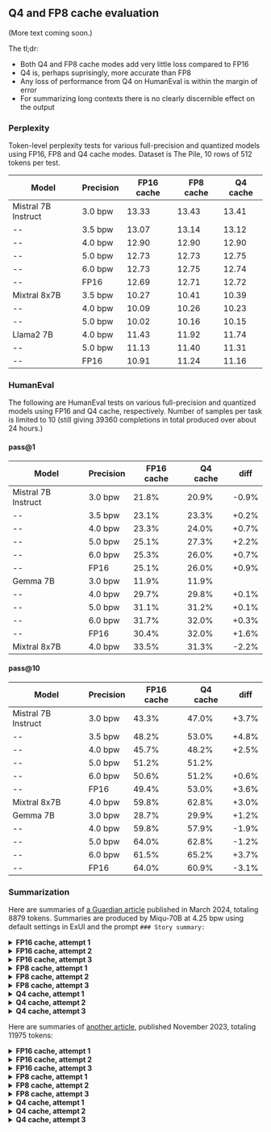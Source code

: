 
## Q4 and FP8 cache evaluation

(More text coming soon.)

The tl;dr:

- Both Q4 and FP8 cache modes add very little loss compared to FP16
- Q4 is, perhaps suprisingly, more accurate than FP8
- Any loss of performance from Q4 on HumanEval is within the margin of error
- For summarizing long contexts there is no clearly discernible effect on the output 

### Perplexity

Token-level perplexity tests for various full-precision and quantized models using FP16, FP8 and Q4 cache
modes. Dataset is The Pile, 10 rows of 512 tokens per test. 

Model	| Precision	| FP16 cache	| FP8 cache	| Q4 cache
--------|-----------|---------------|-----------|---------
Mistral 7B Instruct	| 3.0 bpw	| 13.33	| 13.43	| 13.41
--	| 3.5 bpw	| 13.07	| 13.14	| 13.12
--	| 4.0 bpw	| 12.90	| 12.90	| 12.90
--	| 5.0 bpw	| 12.73	| 12.73	| 12.75
--	| 6.0 bpw	| 12.73	| 12.75	| 12.74
--	| FP16	| 12.69	| 12.71	| 12.72
Mixtral 8x7B	| 3.5 bpw	| 10.27	| 10.41	| 10.39
--	| 4.0 bpw	| 10.09	| 10.26	| 10.23
--	| 5.0 bpw	| 10.02	| 10.16	| 10.15
Llama2 7B	| 4.0 bpw	| 11.43	| 11.92	| 11.74
--	| 5.0 bpw	| 11.13	| 11.40	| 11.31
--	| FP16	| 10.91	| 11.24	| 11.16


### HumanEval

The following are HumanEval tests on various full-precision and quantized models using FP16 and Q4 cache,
respectively. Number of samples per task is limited to 10 (still giving 39360 completions in total produced
over about 24 hours.)

#### pass@1 

Model |	Precision	| FP16 cache  |	Q4 cache	| diff
------|-------------|-------------|-------------|-------
Mistral 7B Instruct	| 3.0 bpw	| 21.8%	| 20.9%	| -0.9%
--	| 3.5 bpw	| 23.1%	| 23.3%	| +0.2%
--	| 4.0 bpw	| 23.3%	| 24.0%	| +0.7%
--	| 5.0 bpw	| 25.1%	| 27.3%	| +2.2%
--	| 6.0 bpw	| 25.3%	| 26.0%	| +0.7%
--	| FP16	| 25.1%	| 26.0%	| +0.9%
Gemma 7B 	| 3.0 bpw	| 11.9%	| 11.9%	|
-- 	| 4.0 bpw	| 29.7%	| 29.8%	| +0.1%
-- 	| 5.0 bpw	| 31.1%	| 31.2%	| +0.1%
-- 	| 6.0 bpw	| 31.7%	| 32.0%	| +0.3%
-- 	| FP16	| 30.4%	| 32.0%	| +1.6%
Mixtral 8x7B	| 4.0 bpw	| 33.5%	| 31.3%	| -2.2%

#### pass@10

Model |	Precision	| FP16 cache  |	Q4 cache	| diff
------|-------------|-------------|-------------|-------
Mistral 7B Instruct	| 3.0 bpw	| 43.3%	| 47.0%	| +3.7%
--	| 3.5 bpw	| 48.2%	| 53.0%	| +4.8%
--	| 4.0 bpw	| 45.7%	| 48.2%	| +2.5%
--	| 5.0 bpw	| 51.2%	| 51.2%	| 
--	| 6.0 bpw	| 50.6%	| 51.2%	| +0.6%
--	| FP16	| 49.4%	| 53.0%	| +3.6%
Mixtral 8x7B	|	4.0 bpw	| 59.8%	| 62.8%	| +3.0%
Gemma 7B 	|	3.0 bpw	| 28.7%	| 29.9%	| +1.2%
-- 	|	4.0 bpw	| 59.8%	| 57.9%	| -1.9%
-- 	|	5.0 bpw	| 64.0%	| 62.8%	| -1.2%
-- 	| 	6.0 bpw	| 61.5%	| 65.2%	| +3.7%
-- 	|	FP16	| 64.0%	| 60.9%	| -3.1%

### Summarization

Here are summaries of [a Guardian article](https://www.theguardian.com/world/2024/mar/05/it-was-so-wrong-why-were-so-many-people-imprisoned-over-one-protest-in-bristol)
published in March 2024, totaling 8879 tokens. Summaries are produced by Miqu-70B at 4.25 bpw using default
settings in ExUI and the prompt `### Story summary:`

<details>
  <summary><b>FP16 cache, attempt 1</b></summary>
On 21 March 2021, Fleur Moody was knocked unconscious during a protest in Bristol against the police, crime, sentencing and courts bill. She was later charged with riot - a charge that required senior approval within the Crown Prosecution Service (CPS) and punishable with up to 10 years in prison. To date, 38 people have been charged with riot for their involvement in the Bristol protests, including Moody. Nineteen have been convicted, with sentences ranging from three to six years. Nine protesters are now in prison, and arrests are still being made. More people, and more women, have been imprisoned for rioting during one day in Bristol than in any other protest-related disorder since at least the 1980s. Evidence that has emerged during the protesters' trials suggests a different story: first, that many of the accused were, in fact, acting in self-defence against police aggression; and second, that the unprecedented deployment of riot charges may have had less to do with the severity of the violence during the protest than a politically driven crackdown on the right to protest.<br><br>
</details>
<details>
  <summary><b>FP16 cache, attempt 2</b></summary>
In March 2021, a protest against the police, crime, sentencing and courts bill in Bristol turned violent, resulting in the arrest of 38 people who were charged with riot. Of those, 19 have been convicted with sentences ranging from three to six years, and nine are currently in prison. This is more people and more women who have been imprisoned for rioting during one day in Bristol than in any other protest-related disorder since at least the 1980s. However, evidence that has emerged during the protesters' trials suggests that many of them were acting in self-defense against police aggression, and that the unprecedented deployment of riot charges may have had less to do with the severity of the violence during the protest than a politically driven crackdown on the right to protest.<br><br>
</details>
<details>
  <summary><b>FP16 cache, attempt 3</b></summary>
In March 2021, thousands of people gathered in Bristol to protest against the police, crime, sentencing and courts bill. The protest turned violent, with police and protesters clashing in the streets. In the aftermath, 38 people were charged with riot, a crime that carries a maximum sentence of 10 years in prison. To date, 19 people have been convicted, with sentences ranging from three to six years. The severity of the charges and sentences has raised questions about the right to protest and the role of the police in maintaining order.<br><br>
</details>

<details>
  <summary><b>FP8 cache, attempt 1</b></summary>
In March 2021, 38 people were charged with riot after a protest in Bristol against the police, crime, sentencing and courts bill. The convictions have raised concerns about the right to protest in the UK. The defendants, including Fleur Moody, were charged with riot after a protest in Bristol against the police, crime, sentencing and courts bill. Moody was knocked unconscious by police during the protest. The convictions have raised concerns about the right to protest in the UK.<br><br>
</details>
<details>
  <summary><b>FP8 cache, attempt 2</b></summary>
In March 2021, a protest against the police, crime, sentencing and courts bill in Bristol turned violent, resulting in 38 people being charged with riot. Since then, 19 have been convicted, with sentences ranging from three to six years. This is an unprecedented number of riot convictions for a single day of protest in the UK. The severity of the charges and sentences has raised questions about the police response to the protest and the role of political pressure in the prosecutions. Some defendants have claimed they were acting in self-defense against police aggression, and evidence has emerged that supports their claims. The case raises concerns about the right to protest and the balance between public order and civil liberties.<br><br>
</details>
<details>
  <summary><b>FP8 cache, attempt 3</b></summary>
The story begins with Fleur Moody, a 26-year-old woman who joined a protest against the Police, Crime, Sentencing and Courts Bill in Bristol on 21 March 2021. During the protest, Moody was knocked unconscious by a police officer. She was later charged with riot and pleaded guilty to the lesser charge of affray, receiving a suspended sentence.

The article then explores the context of the protest, which was in response to proposed laws that would give the police extensive new powers to clamp down on protests. The protest turned violent, with clashes between protesters and police resulting in injuries on both sides.

The article also highlights the unusually severe crackdown that followed the protest, with 38 people being charged with riot, a charge that carries a maximum sentence of 10 years in prison. Of those charged, 19 have been convicted, with sentences ranging from three to six years. Nine protesters are currently in prison.

The article raises questions about the excessive use of force by the police during the protest and the lack of accountability for police actions.<br><br>
</details>
<details>
  <summary><b>Q4 cache, attempt 1</b></summary>
On 21 March 2021, Fleur Moody, 26, joined a march protesting against proposed laws that would give the police extensive new powers to clamp down on protests. She was knocked unconscious by police officers during the protest and later charged with riot. To date, 38 people have been charged with riot for their involvement in the Bristol protests, including Moody. Nineteen have been convicted, with sentences ranging from three to six years. Nine protesters are now in prison, and arrests are still being made. The unprecedented deployment of riot charges may have had less to do with the severity of the violence during the protest than a politically driven crackdown on the right to protest.<br><br>
</details>
<details>
  <summary><b>Q4 cache, attempt 2</b></summary>
Fleur Moody was one of 38 people charged with riot for their involvement in the Bristol protests against the police, crime, sentencing and courts bill in March 2021. Of the 19 who have been convicted, nine are in prison, and arrests are still being made. The severity of the state's response has been attributed to the violent extremists who allegedly hijacked the protest. However, evidence from the trials suggests that many of the accused were acting in self-defence against police aggression. The unprecedented deployment of riot charges may have had more to do with a politically driven crackdown on the right to protest than the severity of the violence during the protest.<br><br>
</details>
<details>
  <summary><b>Q4 cache, attempt 3</b></summary>
In March 2021, Fleur Moody joined a protest in Bristol against proposed laws that would give the police extensive new powers to clamp down on protests. During the protest, Moody was struck on the head by a police officer and knocked unconscious. She was later charged with riot, despite having no memory of the incident. To date, 38 people have been charged with riot for their involvement in the Bristol protests, and 19 have been convicted, with sentences ranging from three to six years. This is the largest number of people to be imprisoned for rioting during one day in Bristol since at least the 1980s.<br><br>
</details>

Here are summaries of [another article](https://www.theguardian.com/books/2023/nov/09/andrew-wylie-agency-days-of-the-jackal-serious-literature-big-business),
published November 2023, totaling 11975 tokens:

<details>
  <summary><b>FP16 cache, attempt 1</b></summary>
In 2008, Andrew Wylie, the world’s most renowned literary agent, began plotting to take over the Chinese market after a bidding war broke out among Chinese publishers for the collected works of Jorge Luis Borges. His plan was to sell Henry Kissinger’s book On China to the Chinese market first, an unprecedented tactic for a book by a famous American author. Kissinger quickly became a client of The Wylie Agency, and the new book was sold to a Chinese publisher for more than $1m. This established Wylie’s authority in the Chinese market, and he has since achieved seven-figure deals in China for the works of authors such as Milan Kundera and Philip K Dick.<br><br>
</details>
<details>
  <summary><b>FP16 cache, attempt 2</b></summary>
Andrew Wylie, the world’s most renowned literary agent, has reshaped the business of publishing in profound and controversial ways over the past four decades. He has helped to define the global literary canon while making many great writers famous and rich. But his critics argue that he has hastened the demise of the literary culture he claims to defend. Wylie is largely untroubled by such criticisms and is currently focused on making deals in China. He has been known as The Jackal since 1995 when he lured Martin Amis away from another agent with a pledge to sell his novel for £500,000. Wylie’s ferocity for business is matched by his passion for literature, and he has been a champion of highbrow books and unabashed commerce. His clients include Nobel laureates and some of the most revered writers in the world.<br><br>
</details>
<details>
  <summary><b>FP16 cache, attempt 3</b></summary>
Andrew Wylie, the world’s most renowned literary agent, has reshaped the business of publishing in profound and controversial ways over the past four decades. He has represented many great writers and helped to define the global literary canon, but some critics argue that he has hastened the demise of literary culture. Wylie is currently focused on expanding his business in China, where he aims to establish his authority by representing high-profile authors like Henry Kissinger. He has been successful in achieving seven-figure deals for his clients in the Chinese market.<br><br>
</details>
<details>
  <summary><b>FP8 cache, attempt 1</b></summary>
Andrew Wylie is a literary agent who has represented some of the world's most renowned authors, including Philip Roth, Salman Rushdie, and Kenzaburō Ōe. He is known for his aggressive negotiating style and his ability to secure high advances for his clients. Wylie has been credited with reshaping the business of publishing and has been a champion of highbrow books and unabashed commerce. However, he has also been criticized for hastening the demise of literary culture. Wylie is now turning his attention to the Chinese market, where he has achieved seven-figure deals for the works of authors such as Milan Kundera and Philip K Dick.<br><br>
</details>
<details>
  <summary><b>FP8 cache, attempt 2</b></summary>
Andrew Wylie is a literary agent who has represented a wide range of prominent authors, including Salman Rushdie, Philip Roth, and Martin Amis. He is known for his aggressive negotiation tactics and his ability to secure high advances for his clients. Wylie has been credited with raising the value of literary properties and helping to establish the careers of many successful authors. However, he has also been criticized for his aggressive approach and for contributing to the commercialization of literature. Despite these criticisms, Wylie remains one of the most influential figures in the publishing industry.<br><br>
</details>
<details>
  <summary><b>FP8 cache, attempt 3</b></summary>
Andrew Wylie is 76 years old and is one of the most influential literary agents in the world. He has represented some of the most renowned authors, including Jorge Luis Borges, Philip Roth, and Salman Rushdie. Wylie is known for his aggressive approach to negotiating deals and has been credited with transforming the business of publishing. He has been criticized for his tactics, but he has also been praised for his commitment to literary quality and his ability to secure lucrative deals for his clients. Wylie's agency, The Wylie Agency, represents over 1,300 authors from around the world and has offices in New York, London, and Madrid.<br><br>
</details>
<details>
  <summary><b>Q4 cache, attempt 1</b></summary>
Andrew Wylie, the world’s most renowned literary agent, has reshaped the business of publishing in profound and controversial ways over the past four decades. He has represented many great writers and helped to define the global literary canon, but some critics argue that he has hastened the demise of literary culture. Wylie is currently focused on expanding his business in China, where he has achieved seven-figure deals for the works of authors such as Milan Kundera and Philip K Dick. He is known for his aggressive business tactics and his ability to command high prices for his clients’ works. However, some in the publishing industry argue that Wylie has coarsened the industry and eroded the broader ecosystem of literary publishing.<br><br>
</details>
<details>
  <summary><b>Q4 cache, attempt 2</b></summary>
Andrew Wylie, 76, is the world’s most renowned literary agent, representing an astonishing number of the world’s most revered writers, as well as the estates of many late authors who have become required reading almost everywhere. The agency’s list of more than 1,300 clients includes Saul Bellow, Joseph Brodsky, Albert Camus, Bob Dylan, Louise Glück, Yasunari Kawabata, Czesław Miłosz, VS Naipaul, Kenzaburō Ōe, Orhan Pamuk, José Saramago and Mo Yan – and those are just the ones who have won the Nobel prize. It also includes the Royal Shakespeare Company and contemporary luminaries such as Chimamanda Ngozi Adichie, Karl Ove Knausgård, Rachel Cusk, Deborah Levy and Sally Rooney.<br><br>
</details>
<details>
  <summary><b>Q4 cache, attempt 3</b></summary>
Andrew Wylie, the most famous literary agent in the world, has spent decades reshaping the business of publishing. He has represented the works of Borges, Calvino, Dylan, Knausgård, Levy, Naipaul, Pamuk, Rooney and many others. He has also helped to define the global literary canon. Critics argue that he has hastened the demise of literary culture, but Wylie is untroubled by such criticisms. He is currently focused on making deals in China, where he sees a huge potential market for foreign literary works. In 2008, a bidding war broke out among Chinese publishers for the collected works of Borges, and Wylie decided to try to dictate the value of other foreign works in the Chinese market. He has since achieved seven-figure deals in China for the works of authors such as Kundera and Philip K Dick.<br><br>
</details>




